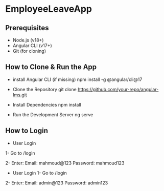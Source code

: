 # EmployeeLeaveApp

## Prerequisites

- Node.js (v18+)
- Angular CLI (v17+)
- Git (for cloning)

## How to Clone & Run the App

 - install Angular CLI (if missing)
   npm install -g @angular/cli@17

 - Clone the Repository
   git clone https://github.com/your-repo/angular-lms.git

- Install Dependencies
  npm install

- Run the Development Server
  ng serve

## How to Login

- User Login

 1- Go to /login

 2- Enter:
    Email: mahmoud@123
    Password: mahmoud123

- User Login
 1- Go to /login

 2- Enter:
    Email: admin@123
    Password: admin123



